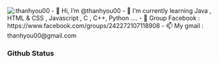 <img src="https://count.getloli.com/get/@:thanhyou00" alt=":thanhyou00" />
- 👋 Hi, I’m @thanhyou00
- 🌱 I’m currently learning Java , HTML & CSS , Javascript , C , C++, Python ....
- 💞️ Group Facebook : https://www.facebook.com/groups/242272107118908
- 📫 My gmail : thanhyou00@gmail.com
<h3> Github Status </h3>
<img src="https://github-readme-stats.vercel.app/api?username=thanhyou00&fbclid=IwAR0kRudl0zLTXfTZoh5ttwctAPdqvQHxM6w1Qsr7RQpqlsZBogou7TMikJs" alt="">



